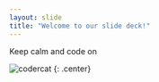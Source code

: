 ```yaml
---
layout: slide
title: "Welcome to our slide deck!"
---
```

Keep calm and code on

![codercat](https://octodex.github.com/images/codercat.jpg)
{: .center}
